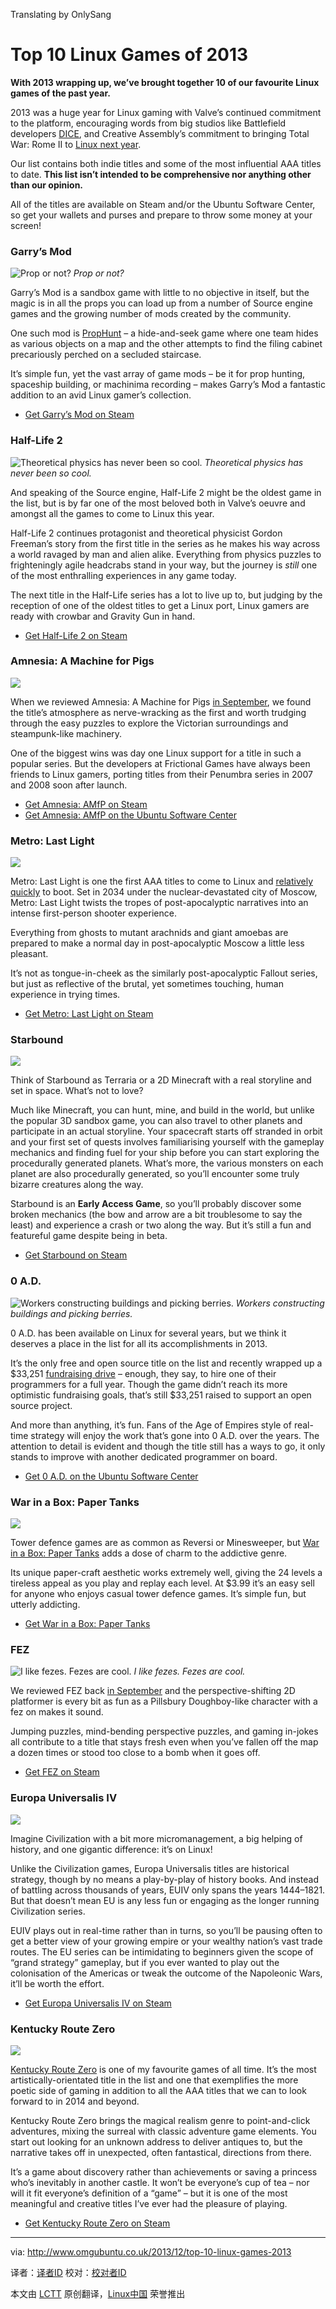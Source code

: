 Translating by OnlySang

Top 10 Linux Games of 2013
================================================================================
**With 2013 wrapping up, we’ve brought together 10 of our favourite Linux games of the past year.**

2013 was a huge year for Linux gaming with Valve’s continued commitment to the platform, encouraging words from big studios like Battlefield developers [DICE][1], and Creative Assembly’s commitment to bringing Total War: Rome II to [Linux next year][2].

Our list contains both indie titles and some of the most influential AAA titles to date. **This list isn’t intended to be comprehensive nor anything other than our opinion.**

All of the titles are available on Steam and/or the Ubuntu Software Center, so get your wallets and purses and prepare to throw some money at your screen!

### Garry’s Mod ###

![Prop or not?](http://www.omgubuntu.co.uk/wp-content/uploads/2013/12/garrysmod-prophunt.jpg)
*Prop or not?*

Garry’s Mod is a sandbox game with little to no objective in itself, but the magic is in all the props you can load up from a number of Source engine games and the growing number of mods created by the community.

One such mod is [PropHunt][3] – a hide-and-seek game where one team hides as various objects on a map and the other attempts to find the filing cabinet precariously perched on a secluded staircase.

It’s simple fun, yet the vast array of game mods – be it for prop hunting, spaceship building, or machinima recording – makes Garry’s Mod a fantastic addition to an avid Linux gamer’s collection.

- [Get Garry’s Mod on Steam][4]

### Half-Life 2 ###

![Theoretical physics has never been so cool.](http://www.omgubuntu.co.uk/wp-content/uploads/2013/05/halflife.jpg)
*Theoretical physics has never been so cool.*

And speaking of the Source engine, Half-Life 2 might be the oldest game in the list, but is by far one of the most beloved both in Valve’s oeuvre and amongst all the games to come to Linux this year.

Half-Life 2 continues protagonist and theoretical physicist Gordon Freeman’s story from the first title in the series as he makes his way across a world ravaged by man and alien alike. Everything from physics puzzles to frighteningly agile headcrabs stand in your way, but the journey is *still* one of the most enthralling experiences in any game today.

The next title in the Half-Life series has a lot to live up to, but judging by the reception of one of the oldest titles to get a Linux port, Linux gamers are ready with crowbar and Gravity Gun in hand.

- [Get Half-Life 2 on Steam][5]

### Amnesia: A Machine for Pigs ###

![](http://www.omgubuntu.co.uk/wp-content/uploads/2013/09/amnesia-machine-for-pigs.jpg)

When we reviewed Amnesia: A Machine for Pigs [in September][6], we found the title’s atmosphere as nerve-wracking as the first and worth trudging through the easy puzzles to explore the Victorian surroundings and steampunk-like machinery.

One of the biggest wins was day one Linux support for a title in such a popular series. But the developers at Frictional Games have always been friends to Linux gamers, porting titles from their Penumbra series in 2007 and 2008 soon after launch.

- [Get Amnesia: AMfP on Steam][7]
- [Get Amnesia: AMfP on the Ubuntu Software Center][8]

### Metro: Last Light ###

![](http://www.omgubuntu.co.uk/wp-content/uploads/2013/12/metro-lastlight-750x294.png)

Metro: Last Light is one the first AAA titles to come to Linux and [relatively quickly][9] to boot. Set in 2034 under the nuclear-devastated city of Moscow, Metro: Last Light twists the tropes of post-apocalyptic narratives into an intense first-person shooter experience.

Everything from ghosts to mutant arachnids and giant amoebas are prepared to make a normal day in post-apocalyptic Moscow a little less pleasant.

It’s not as tongue-in-cheek as the similarly post-apocalyptic Fallout series, but just as reflective of the brutal, yet sometimes touching, human experience in trying times.

- [Get Metro: Last Light on Steam][10]

### Starbound ###

![](http://www.omgubuntu.co.uk/wp-content/uploads/2013/12/starbound.jpg)

Think of Starbound as Terraria or a 2D Minecraft with a real storyline and set in space. What’s not to love?

Much like Minecraft, you can hunt, mine, and build in the world, but unlike the popular 3D sandbox game, you can also travel to other planets and participate in an actual storyline. Your spacecraft starts off stranded in orbit and your first set of quests involves familiarising yourself with the gameplay mechanics and finding fuel for your ship before you can start exploring the procedurally generated planets. What’s more, the various monsters on each planet are also procedurally generated, so you’ll encounter some truly bizarre creatures along the way.

Starbound is an **Early Access Game**, so you’ll probably discover some broken mechanics (the bow and arrow are a bit troublesome to say the least) and experience a crash or two along the way. But it’s still a fun and featureful game despite being in beta.

- [Get Starbound on Steam][11]

### 0 A.D. ###

![Workers constructing buildings and picking berries.](http://www.omgubuntu.co.uk/wp-content/uploads/2013/09/0ad_buildings.jpg)
*Workers constructing buildings and picking berries.*

0 A.D. has been available on Linux for several years, but we think it deserves a place in the list for all its accomplishments in 2013.

It’s the only free and open source title on the list and recently wrapped up a $33,251 [fundraising drive][12] – enough, they say, to hire one of their programmers for a full year. Though the game didn’t reach its more optimistic fundraising goals, that’s still $33,251 raised to support an open source project.

And more than anything, it’s fun. Fans of the Age of Empires style of real-time strategy will enjoy the work that’s gone into 0 A.D. over the years. The attention to detail is evident and though the title still has a ways to go, it only stands to improve with another dedicated programmer on board.

- [Get 0 A.D. on the Ubuntu Software Center][13]

### War in a Box: Paper Tanks ###

![](http://www.omgubuntu.co.uk/wp-content/uploads/2013/12/papertanks.jpg)

Tower defence games are as common as Reversi or Minesweeper, but [War in a Box: Paper Tanks][14] adds a dose of charm to the addictive genre.

Its unique paper-craft aesthetic works extremely well, giving the 24 levels a tireless appeal as you play and replay each level. At $3.99 it’s an easy sell for anyone who enjoys casual tower defence games. It’s simple fun, but utterly addicting.

- [Get War in a Box: Paper Tanks][15]

### FEZ ###

![I like fezes. Fezes are cool.](http://www.omgubuntu.co.uk/wp-content/uploads/2013/09/fez-closeup-300x204.png)
*I like fezes. Fezes are cool.*

We reviewed FEZ back [in September][16] and the perspective-shifting 2D platformer is every bit as fun as a Pillsbury Doughboy-like character with a fez on makes it sound.

Jumping puzzles, mind-bending perspective puzzles, and gaming in-jokes all contribute to a title that stays fresh even when you’ve fallen off the map a dozen times or stood too close to a bomb when it goes off.

- [Get FEZ on Steam][17]

### Europa Universalis IV ###

![](http://www.omgubuntu.co.uk/wp-content/uploads/2013/12/europa-universalis-banner.jpg)

Imagine Civilization with a bit more micromanagement, a big helping of history, and one gigantic difference: it’s on Linux!

Unlike the Civilization games, Europa Universalis titles are historical strategy, though by no means a play-by-play of history books. And instead of battling across thousands of years, EUIV only spans the years 1444–1821. But that doesn’t mean EU is any less fun or engaging as the longer running Civilization series.

EUIV plays out in real-time rather than in turns, so you’ll be pausing often to get a better view of your growing empire or your wealthy nation’s vast trade routes. The EU series can be intimidating to beginners given the scope of “grand strategy” gameplay, but if you ever wanted to play out the colonisation of the Americas or tweak the outcome of the Napoleonic Wars, it’ll be worth the effort.

- [Get Europa Universalis IV on Steam][18]

### Kentucky Route Zero ###

![](http://www.omgubuntu.co.uk/wp-content/uploads/2013/02/Kentucy-Route-Zero-1.jpg)

[Kentucky Route Zero][19] is one of my favourite games of all time. It’s the most artistically-orientated title in the list and one that exemplifies the more poetic side of gaming in addition to all the AAA titles that we can to look forward to in 2014 and beyond.

Kentucky Route Zero brings the magical realism genre to point-and-click adventures, mixing the surreal with classic adventure game elements. You start out looking for an unknown address to deliver antiques to, but the narrative takes off in unexpected, often fantastical, directions from there.

It’s a game about discovery rather than achievements or saving a princess who’s inevitably in another castle. It won’t be everyone’s cup of tea – nor will it fit everyone’s definition of a “game” – but it is one of the most meaningful and creative titles I’ve ever had the pleasure of playing.

- [Get Kentucky Route Zero on Steam][20]

--------------------------------------------------------------------------------

via: http://www.omgubuntu.co.uk/2013/12/top-10-linux-games-2013

译者：[译者ID](https://github.com/译者ID) 校对：[校对者ID](https://github.com/校对者ID)

本文由 [LCTT](https://github.com/LCTT/TranslateProject) 原创翻译，[Linux中国](http://linux.cn/) 荣誉推出

[1]:http://www.polygon.com/2013/10/12/4826190/linux-only-needs-one-killer-game-to-explode-says-battlefield-director
[2]:http://www.omgubuntu.co.uk/2013/11/total-war-rome-ii-coming-linux-early-next-year
[3]:http://steamcommunity.com/sharedfiles/filedetails/?id=135509255
[4]:http://store.steampowered.com/app/4000
[5]:http://store.steampowered.com/app/220
[6]:http://www.omgubuntu.co.uk/2013/09/amnesia-a-machine-for-pigs-review
[7]:http://store.steampowered.com/app/239200
[8]:https://apps.ubuntu.com/cat/applications/amnesia-amfp/
[9]:http://www.omgubuntu.co.uk/2013/11/metro-last-light-steam-linux-download
[10]:http://store.steampowered.com/app/43160
[11]:http://store.steampowered.com/app/211820
[12]:http://www.omgubuntu.co.uk/2013/10/crowd-funding-success-historical-war-game-0-d
[13]:https://apps.ubuntu.com/cat/applications/0ad/
[14]:http://www.omgubuntu.co.uk/2013/03/war-in-a-box-paper-tanks-ubuntu-review
[15]:https://apps.ubuntu.com/cat/applications/war-in-a-box-paper-tanks/
[16]:http://www.omgubuntu.co.uk/2013/09/fez-indie-game-review-on-linux
[17]:http://store.steampowered.com/app/224760/
[18]:http://store.steampowered.com/app/236850
[19]:http://www.omgubuntu.co.uk/2013/02/adventures-in-magical-realism-kentucky-route-zero-act-i-review
[20]:http://store.steampowered.com/app/231200
